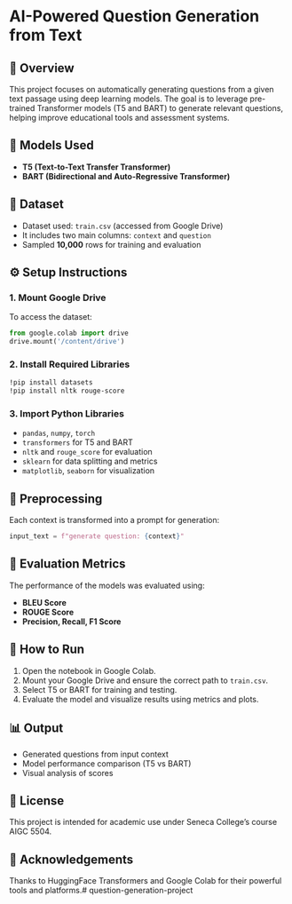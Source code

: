 # AI-Powered Question Generation from Text  

## 📌 Overview
This project focuses on automatically generating questions from a given text passage using deep learning models. The goal is to leverage pre-trained Transformer models (T5 and BART) to generate relevant questions, helping improve educational tools and assessment systems.

## 🧠 Models Used
- **T5 (Text-to-Text Transfer Transformer)**  
- **BART (Bidirectional and Auto-Regressive Transformer)**

## 📁 Dataset
- Dataset used: `train.csv` (accessed from Google Drive)
- It includes two main columns: `context` and `question`
- Sampled **10,000** rows for training and evaluation

## ⚙️ Setup Instructions

### 1. Mount Google Drive
To access the dataset:
```python
from google.colab import drive
drive.mount('/content/drive')
```

### 2. Install Required Libraries

```bash
!pip install datasets
!pip install nltk rouge-score
```

### 3. Import Python Libraries

* `pandas`, `numpy`, `torch`
* `transformers` for T5 and BART
* `nltk` and `rouge_score` for evaluation
* `sklearn` for data splitting and metrics
* `matplotlib`, `seaborn` for visualization

## 🧪 Preprocessing

Each context is transformed into a prompt for generation:

```python
input_text = f"generate question: {context}"
```

## 🧮 Evaluation Metrics

The performance of the models was evaluated using:

* **BLEU Score**
* **ROUGE Score**
* **Precision, Recall, F1 Score**

## 🚀 How to Run

1. Open the notebook in Google Colab.
2. Mount your Google Drive and ensure the correct path to `train.csv`.
3. Select T5 or BART for training and testing.
4. Evaluate the model and visualize results using metrics and plots.

## 📊 Output

* Generated questions from input context
* Model performance comparison (T5 vs BART)
* Visual analysis of scores

## 📝 License

This project is intended for academic use under Seneca College’s course AIGC 5504.

## 🤝 Acknowledgements

Thanks to HuggingFace Transformers and Google Colab for their powerful tools and platforms.# question-generation-project
